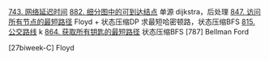 [743. 网络延迟时间](https://leetcode-cn.com/problems/network-delay-time/)
[882. 细分图中的可到达结点](https://leetcode-cn.com/problems/reachable-nodes-in-subdivided-graph/) 单源 dijkstra，后处理
[847. 访问所有节点的最短路径](https://leetcode-cn.com/problems/shortest-path-visiting-all-nodes/) Floyd + 状态压缩DP 求最短哈密顿路，状态压缩BFS
[815. 公交路线](https://leetcode-cn.com/problems/bus-routes/) k
[864. 获取所有钥匙的最短路径](https://leetcode-cn.com/problems/shortest-path-to-get-all-keys/)  状态压缩BFS
[787]  Bellman Ford

[27biweek-C] Floyd
